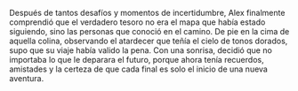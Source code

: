 Después de tantos desafíos y momentos de incertidumbre, Alex finalmente comprendió que el verdadero tesoro no era el mapa que había estado siguiendo, sino las personas que conoció en el camino. De pie en la cima de aquella colina, observando el atardecer que teñía el cielo de tonos dorados, supo que su viaje había valido la pena. Con una sonrisa, decidió que no importaba lo que le deparara el futuro, porque ahora tenía recuerdos, amistades y la certeza de que cada final es solo el inicio de una nueva aventura.
